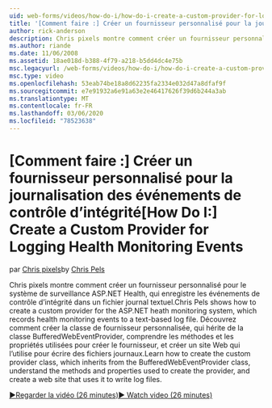 ```yaml
---
uid: web-forms/videos/how-do-i/how-do-i-create-a-custom-provider-for-logging-health-monitoring-events
title: '[Comment faire :] Créer un fournisseur personnalisé pour la journalisation des événements de contrôle d’intégrité | Microsoft Docs'
author: rick-anderson
description: Chris pixels montre comment créer un fournisseur personnalisé pour le système de surveillance ASP.NET Health, qui enregistre les événements de contrôle d’intégrité dans un fichier journal textuel. Le...
ms.author: riande
ms.date: 11/06/2008
ms.assetid: 18ae018d-b388-4f79-a218-b5dd4dc4e75b
msc.legacyurl: /web-forms/videos/how-do-i/how-do-i-create-a-custom-provider-for-logging-health-monitoring-events
msc.type: video
ms.openlocfilehash: 53eab74be18a8d62235fa2334e032d47a8dfaf9f
ms.sourcegitcommit: e7e91932a6e91a63e2e46417626f39d6b244a3ab
ms.translationtype: MT
ms.contentlocale: fr-FR
ms.lasthandoff: 03/06/2020
ms.locfileid: "78523638"
---
```

# <a name="how-do-i-create-a-custom-provider-for-logging-health-monitoring-events"></a><span data-ttu-id="f613f-104">[Comment faire :] Créer un fournisseur personnalisé pour la journalisation des événements de contrôle d’intégrité</span><span class="sxs-lookup"><span data-stu-id="f613f-104">[How Do I:] Create a Custom Provider for Logging Health Monitoring Events</span></span>

<span data-ttu-id="f613f-105">par [Chris pixels](https://twitter.com/chrispels)</span><span class="sxs-lookup"><span data-stu-id="f613f-105">by [Chris Pels](https://twitter.com/chrispels)</span></span>

<span data-ttu-id="f613f-106">Chris pixels montre comment créer un fournisseur personnalisé pour le système de surveillance ASP.NET Health, qui enregistre les événements de contrôle d’intégrité dans un fichier journal textuel.</span><span class="sxs-lookup"><span data-stu-id="f613f-106">Chris Pels shows how to create a custom provider for the ASP.NET heath monitoring system, which records health monitoring events to a text-based log file.</span></span> <span data-ttu-id="f613f-107">Découvrez comment créer la classe de fournisseur personnalisée, qui hérite de la classe BufferedWebEventProvider, comprendre les méthodes et les propriétés utilisées pour créer le fournisseur, et créer un site Web qui l’utilise pour écrire des fichiers journaux.</span><span class="sxs-lookup"><span data-stu-id="f613f-107">Learn how to create the custom provider class, which inherits from the BufferedWebEventProvider class, understand the methods and properties used to create the provider, and create a web site that uses it to write log files.</span></span>

[<span data-ttu-id="f613f-108">&#9654;Regarder la vidéo (26 minutes)</span><span class="sxs-lookup"><span data-stu-id="f613f-108">&#9654; Watch video (26 minutes)</span></span>](https://channel9.msdn.com/Blogs/ASP-NET-Site-Videos/how-do-i-create-a-custom-provider-for-logging-health-monitoring-events)

